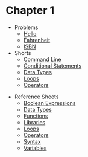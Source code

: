 # Chapter 1

<!-- * [Notes](notes) -->
* Problems
  * [Hello](https://docs.cs50.net/2019/ap/problems/hello/hello.html)
  * [Fahrenheit](https://docs.cs50.net/2019/ap/problems/fahrenheit/fahrenheit.html)
  * [ISBN](https://docs.cs50.net/2019/ap/problems/isbn/isbn.html)
  <!-- * [Pennies](https://docs.cs50.net/2019/ap/problems/pennies/pennies.html) -->
  <!-- * [Cash](https://docs.cs50.net/2019/ap/problems/cash/cash.html) or [Credit](https://docs.cs50.net/2019/ap/problems/credit/credit.html) -->
  <!-- * [Mario(less comfy)](https://docs.cs50.net/2019/ap/problems/mario/less/mario.html) or [Mario(more comfy)](https://docs.cs50.net/2019/ap/problems/mario/more/mario.html) -->
* Shorts
  * [Command Line](https://www.youtube.com/watch?v=lnYKOnz9ln8)
  * [Conditional Statements](https://www.youtube.com/watch?v=FqUeHzvci10)
  * [Data Types](https://www.youtube.com/watch?v=q6K8KMqt8wQ)
  * [Loops](https://www.youtube.com/watch?v=QOvo-xFL9II)
  * [Operators](https://www.youtube.com/watch?v=7apBtlEkJzk)
<!-- * [Slides](https://cdn.cs50.net/2018/fall/lectures/1/lecture1.pdf) -->
<!-- * Source Code -->
  <!-- * [Index](https://cdn.cs50.net/2018/fall/lectures/1/src1/) -->
  <!-- * [PDF](https://cdn.cs50.net/2018/fall/lectures/1/src1.pdf) -->
  <!-- * [Sandbox](https://sandbox.cs50.io/fbe800b2-4c6f-4bf4-8642-a853ee08ce5d) -->
  <!-- * [ZIP](https://cdn.cs50.net/2018/fall/lectures/1/src1.zip) -->
<!-- * [Video](https://video.cs50.net/2018/fall/lectures/1) -->
* Reference Sheets
  * [Boolean Expressions](https://ap.cs50.school/assets/pdfs/boolean_expressions.pdf)
  * [Data Types](https://ap.cs50.school/assets/pdfs/data_types.pdf)
  * [Functions](https://ap.cs50.school/assets/pdfs/functions.pdf)
  * [Libraries](https://ap.cs50.school/assets/pdfs/libraries.pdf)
  * [Loops](https://ap.cs50.school/assets/pdfs/loops.pdf)
  * [Operators](https://ap.cs50.school/assets/pdfs/operators.pdf)
  <!-- * [Principles of Good Design](https://ap.cs50.school/assets/pdfs/principles_of_good_design.pdf) -->
  * [Syntax](https://ap.cs50.school/assets/pdfs/syntax.pdf)
  * [Variables](https://ap.cs50.school/assets/pdfs/variables.pdf)
